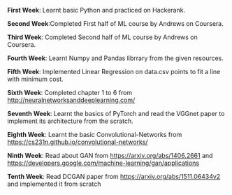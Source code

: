 **First Week**: Learnt basic Python and practiced on Hackerank.

**Second Week**:Completed First half of ML course by Andrews on Coursera.

**Third Week**: Completed Second half of ML course by Andrews on Coursera.

**Fourth Week**: Learnt Numpy and Pandas librrary from the given resources.

**Fifth Week**: Implemented Linear Regression on data.csv points to fit a line with minimum cost.

**Sixth Week**: Completed chapter 1 to 6 from http://neuralnetworksanddeeplearning.com/

**Seventh Week**: Learnt the basics of PyTorch and read the VGGnet paper to implement its architecture from                     the scratch.

**Eighth Week**: Learnt the basic Convolutional-Networks from https://cs231n.github.io/convolutional-networks/

**Ninth Week**: Read about GAN from https://arxiv.org/abs/1406.2661 and https://developers.google.com/machine-learning/gan/applications

**Tenth Week**: Read DCGAN paper from https://arxiv.org/abs/1511.06434v2 and implemented it from scratch
